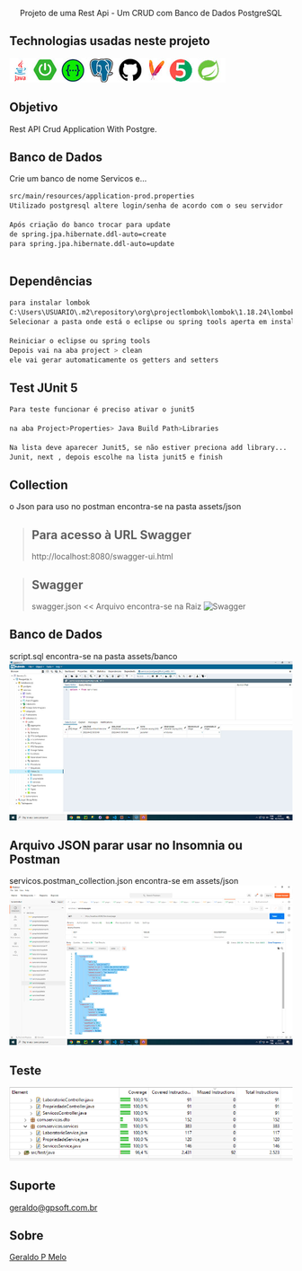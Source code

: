 <p align="center">
Projeto de uma Rest Api - Um CRUD com Banco de Dados PostgreSQL
</p>

<p align="center">

## Technologias usadas neste projeto
<img src="./assets/images/technology.png" alt="Tecnologias usadas" /> 
  
## Objetivo
Rest API Crud Application With Postgre.

## Banco de Dados 
Crie um banco de nome Servicos e...

```bash
src/main/resources/application-prod.properties
Utilizado postgresql altere login/senha de acordo com o seu servidor

Após criação do banco trocar para update
de spring.jpa.hibernate.ddl-auto=create
para spring.jpa.hibernate.ddl-auto=update
  
```
  
## Dependências
```bash
para instalar lombok
C:\Users\USUARIO\.m2\repository\org\projectlombok\lombok\1.18.24\lombok-1.18.24.jar
Selecionar a pasta onde está o eclipse ou spring tools aperta em install

Reiniciar o eclipse ou spring tools
Depois vai na aba project > clean
ele vai gerar automaticamente os getters and setters

```
  
## Test JUnit 5
```bash
Para teste funcionar é preciso ativar o junit5

na aba Project>Properties> Java Build Path>Libraries

Na lista deve aparecer Junit5, se não estiver preciona add library...
Junit, next , depois escolhe na lista junit5 e finish
```

## Collection
o Json para uso no postman encontra-se na pasta assets/json
  
>## Para acesso à URL Swagger
> http://localhost:8080/swagger-ui.html
  
> ## Swagger
> swagger.json << Arquivo encontra-se na Raiz
> <img src="./assets/images/swagger.jpg" alt="Swagger" /> 
  
## Banco de Dados
script.sql encontra-se na pasta assets/banco
<img src="./assets/images/banco.jpg" alt="BancoPostgre" /> 
  
## Arquivo JSON parar usar no Insomnia ou Postman
servicos.postman_collection.json encontra-se em assets/json
<img src="./assets/images/postman.jpg" alt="Json" /> 

## Teste
<img src="./assets/images/test.png" alt="testeUnit5" /> 

## Suporte

geraldo@gpsoft.com.br

## Sobre

[Geraldo P Melo](https://gpsoft.com.br)
